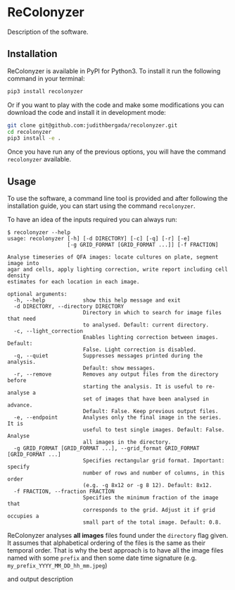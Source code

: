# ReColonyzer

Description of the software.

## Installation

ReColonyzer is available in PyPI for Python3. To install it run the following command in your terminal:

```bash
pip3 install recolonyzer
```

Or if you want to play with the code and make some modifications you can download the code and install it in development mode:

```bash
git clone git@github.com:judithbergada/recolonyzer.git
cd recolonyzer
pip3 install -e .
```

Once you have run any of the previous options, you will have the command `recolonyzer` available.

## Usage

To use the software, a command line tool is provided and after following the installation guide, you can start using the command `recolonyzer`.

To have an idea of the inputs required you can always run:

```text
$ recolonyzer --help
usage: recolonyzer [-h] [-d DIRECTORY] [-c] [-q] [-r] [-e]
                   [-g GRID_FORMAT [GRID_FORMAT ...]] [-f FRACTION]

Analyse timeseries of QFA images: locate cultures on plate, segment image into
agar and cells, apply lighting correction, write report including cell density
estimates for each location in each image.

optional arguments:
  -h, --help            show this help message and exit
  -d DIRECTORY, --directory DIRECTORY
                        Directory in which to search for image files that need
                        to analysed. Default: current directory.
  -c, --light_correction
                        Enables lighting correction between images. Default:
                        False. Light correction is disabled.
  -q, --quiet           Suppresses messages printed during the analysis.
                        Default: show messages.
  -r, --remove          Removes any output files from the directory before
                        starting the analysis. It is useful to re-analyse a
                        set of images that have been analysed in advance.
                        Default: False. Keep previous output files.
  -e, --endpoint        Analyses only the final image in the series. It is
                        useful to test single images. Default: False. Analyse
                        all images in the directory.
  -g GRID_FORMAT [GRID_FORMAT ...], --grid_format GRID_FORMAT [GRID_FORMAT ...]
                        Specifies rectangular grid format. Important: specify
                        number of rows and number of columns, in this order
                        (e.g. -g 8x12 or -g 8 12). Default: 8x12.
  -f FRACTION, --fraction FRACTION
                        Specifies the minimum fraction of the image that
                        corresponds to the grid. Adjust it if grid occupies a
                        small part of the total image. Default: 0.8.
```

ReColonyzer analyses **all images** files found under the `directory` flag given. It assumes that alphabetical ordering of the files is the same as their temporal order. That is why the best approach is to have all the image files named with some `prefix` and then some date time signature (e.g. `my_prefix_YYYY_MM_DD_hh_mm.jpeg`)

and output description
